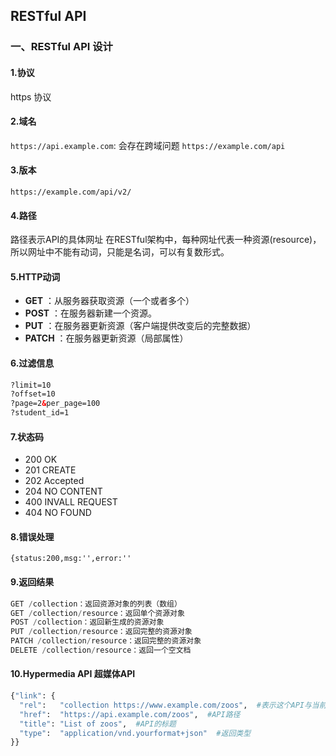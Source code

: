 ## RESTful API
### 一、RESTful API 设计
#### 1.协议
https 协议
#### 2.域名
`https://api.example.com`: 会存在跨域问题
`https://example.com/api`
#### 3.版本
`https://example.com/api/v2/`
#### 4.路径
路径表示API的具体网址
在RESTful架构中，每种网址代表一种资源(resource)，所以网址中不能有动词，只能是名词，可以有复数形式。
#### 5.HTTP动词
* **GET** ：从服务器获取资源（一个或者多个）
* **POST** ：在服务器新建一个资源。
* **PUT** ：在服务器更新资源（客户端提供改变后的完整数据）
* **PATCH** ：在服务器更新资源（局部属性）

#### 6.过滤信息
```html
?limit=10
?offset=10
?page=2&per_page=100
?student_id=1
```
#### 7.状态码
* 200 OK
* 201 CREATE
* 202 Accepted
* 204 NO CONTENT
* 400 INVALL REQUEST
* 404 NO FOUND

#### 8.错误处理
`{status:200,msg:'',error:''`

#### 9.返回结果
```python
GET /collection：返回资源对象的列表（数组）
GET /collection/resource：返回单个资源对象
POST /collection：返回新生成的资源对象
PUT /collection/resource：返回完整的资源对象
PATCH /collection/resource：返回完整的资源对象
DELETE /collection/resource：返回一个空文档
```
#### 10.Hypermedia API  超媒体API
```python
{"link": {
  "rel":   "collection https://www.example.com/zoos",  #表示这个API与当前网址的关系（collection关系，并给出该collection的网址）
  "href":  "https://api.example.com/zoos",  #API路径
  "title": "List of zoos",  #API的标题
  "type":  "application/vnd.yourformat+json"  #返回类型
}}
```

